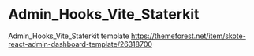 # Admin_Hooks_Vite_Staterkit
Admin_Hooks_Vite_Staterkit template
https://themeforest.net/item/skote-react-admin-dashboard-template/26318700
